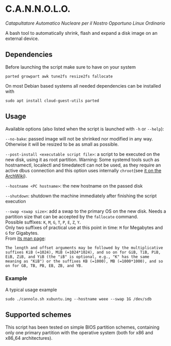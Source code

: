 # C.A.N.N.O.L.O.

*Catapultatore Automatico Nucleare per il Nostro Opportuno Linux Ordinario*

A bash tool to automatically shrink, flash and expand a disk image on an external device. 

## Dependencies

Before launching the script make sure to have on your system

```
parted growpart awk tune2fs resize2fs fallocate
```

On most Debian based systems all needed dependencies can be installed with 

```
sudo apt install cloud-guest-utils parted
```

## Usage 

Available options (also listed when the script is launched with `-h` or `--help`):

`--no-bake`: passed image will not be shrinked nor modified in any way. Otherwise it will be resized to be as small as possible.

`--post-install <executable script file>`: a script to be executed on the new disk, using it as root partition. Warning: Some systemd tools such as hostnamectl, localectl and timedatectl can not be used, as they require an active dbus connection and this option uses internally `chroot`(see [it on the ArchWiki](https://wiki.archlinux.org/index.php/Chroot)).

`--hostname <PC hostname>`: the new hostname on the passed disk

`--shutdown`: shutdown the machine immediately after finishing the script execution

`--swap <swap size>`: add a swap to the primary OS on the new disk. Needs a partition size that can be accepted by the `fallocate` command.   
Possible suffixes: `K`, `M`, `G`, `T`, `P`, `E`, `Z`, `Y`.  
Only two suffixes of practical use at this point in time: `M` for Megabytes and `G` for Gigabytes.  
From [its man page](http://man7.org/linux/man-pages/man1/fallocate.1.html):  
```
The length and offset arguments may be followed by the multiplicative suffixes KiB (=1024), MiB (=1024*1024), and so on for GiB, TiB, PiB, EiB, ZiB, and YiB (the "iB" is optional, e.g., "K" has the same meaning as "KiB") or the suffixes KB (=1000), MB (=1000*1000), and so on for GB, TB, PB, EB, ZB, and YB.
```

### Example

A typical usage example 

```
sudo ./cannolo.sh xubuntu.img --hostname weee --swap 1G /dev/sdb  
```

## Supported schemes

This script has been tested on simple BIOS partition schemes, containing only one primary partition with the operative system (both for x86 and x86_64 architectures).

